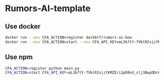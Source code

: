 # Rumors-AI-template

## Use docker

```bash
docker run --env CFA_ACTION=register darkbtf/rumors-ai-bow
docker run --env CFA_ACTION=start --env CFA_API_KEY=mL3k7tY-7VblR2sjifKMZEri2pD0nX_slj3BwpDDrKg --env CFA_ID=600430f4a431ea627d06c00e darkbtf/rumors-ai-bow
```

## Use npm

```bash
CFA_ACTION=register python main.py
CFA_ACTION=start CFA_API_KEY=mL3k7tY-7VblR2sjifKMZEri2pD0nX_slj3BwpDDrKg CFA_ID=600430f4a431ea627d06c00e python main.py
```
